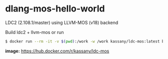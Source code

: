 # dlang-mos-hello-world

LDC2 (2.108.1/master) using LLVM-MOS (v18) backend

Build ldc2 + llvm-mos or run

```bash
$ docker run --rm -it -v $(pwd):/work -w /work kassany/ldc-mos:latest bash
```

**image:** https://hub.docker.com/r/kassany/ldc-mos